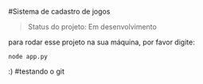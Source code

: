 #Sistema de cadastro de jogos 

>Status do projeto: Em desenvolvimento

para rodar esse projeto na sua máquina, por favor digite:

```
node app.py
```
:)
#testando o git
